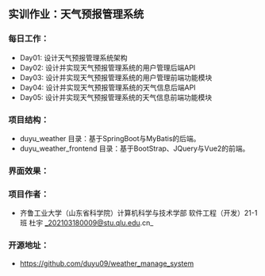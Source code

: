 ## 实训作业：天气预报管理系统

### 每日工作：

- Day01: 设计天气预报管理系统架构 
- Day02: 设计并实现天气预报管理系统的用户管理后端API
- Day03: 设计并实现天气预报管理系统的用户管理前端功能模块
- Day04: 设计并实现天气预报管理系统的天气信息后端API
- Day05: 设计并实现天气预报管理系统的天气信息前端功能模块

### 项目结构：

- duyu_weather 目录：基于SpringBoot与MyBatis的后端。
- duyu_weather_frontend 目录：基于BootStrap、JQuery与Vue2的前端。
  
### 界面效果：


### 项目作者：

- 齐鲁工业大学（山东省科学院）计算机科学与技术学部 软件工程（开发）21-1班 杜宇 _202103180009@stu.qlu.edu.cn_

### 开源地址：

- https://github.com/duyu09/weather_manage_system
